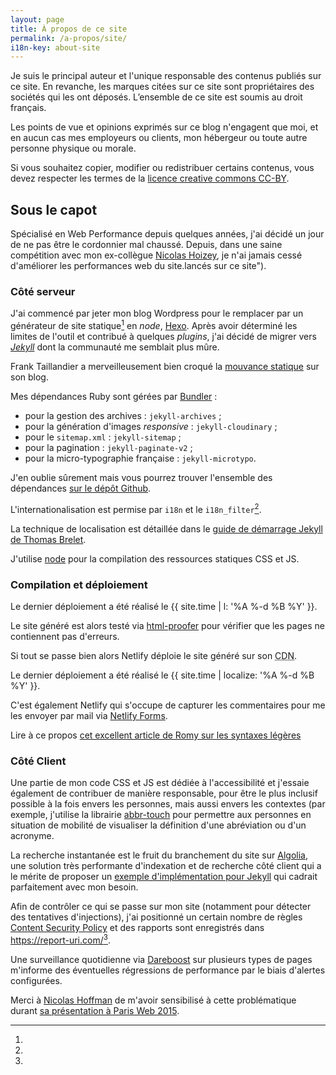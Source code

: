 ```yaml
---
layout: page
title: À propos de ce site
permalink: /a-propos/site/
i18n-key: about-site
---
```


Je suis le principal auteur et l'unique responsable des contenus publiés sur ce
site. En revanche, les marques citées sur ce site sont propriétaires des
sociétés qui les ont déposés. L’ensemble de ce site est soumis au droit
français.

Les points de vue et opinions exprimés sur ce blog n'engagent que moi, et en
aucun cas mes employeurs ou clients, mon hébergeur ou toute autre personne
physique ou morale.

Si vous souhaitez copier, modifier ou redistribuer certains contenus, vous devez
respecter les termes de la
[licence creative commons CC-BY](http://creativecommons.org/licenses/by/3.0/fr/).

## Sous le capot

Spécialisé en Web Performance depuis quelques années, j'ai décidé un jour de ne
pas être le cordonnier mal chaussé. Depuis, dans une saine compétition avec mon
ex-collègue [Nicolas Hoizey](http://nicolas-hoizey.com/), je n'ai jamais cessé
d'améliorer les performances web du site.lancés sur ce site").

### Côté serveur

J'ai commencé par jeter mon blog Wordpress pour le remplacer par un générateur
de site statique[^static] en <em lang="en">node</em>,
[Hexo](https://github.com/hexojs/hexo). Après avoir déterminé les limites de
l'outil et contribué à quelques <em lang="en">plugins</em>, j'ai décidé de
migrer vers [<em lang="en">Jekyll</em>](https://jekyllrb.com/) dont la
communauté me semblait plus mûre.

[^static]:

  Frank Taillandier a merveilleusement bien croqué la
  [mouvance statique](http://frank.taillandier.me/2016/03/08/les-gestionnaires-de-contenu-statique/)
  sur son blog.

Mes dépendances Ruby sont gérées par [Bundler](http://bundler.io/) :

- pour la gestion des archives : `jekyll-archives` ;
- pour la génération d'images <em lang="en">responsive</em> :
  `jekyll-cloudinary` ;
- pour le `sitemap.xml` : `jekyll-sitemap` ;
- pour la pagination : `jekyll-paginate-v2` ;
- pour la micro-typographie française : `jekyll-microtypo`.

J'en oublie sûrement mais vous pourrez trouver l'ensemble des dépendances
[sur le dépôt Github](https://github.com/borisschapira/boris.schapira.dev/blob/master/Gemfile 'Squelette Jekyll de boris.schapira.dev').

L'internationalisation est permise par `i18n` et le `i18n_filter`[^2].

[^2]:

  La technique de localisation est détaillée dans le
  [guide de démarrage Jekyll de Thomas Brelet](http://www.toam.fr/20-05-2013-guide-demarrage-jekyll/#localiser-jekyll).

J'utilise [node](https://nodejs.org/) pour la compilation des ressources
statiques CSS et JS.

### Compilation et déploiement

Le dernier déploiement a été réalisé le {{ site.time | l: '%A %-d %B %Y' }}.

Le site généré est alors testé via
[html-proofer](https://github.com/gjtorikian/html-proofer) pour vérifier que les
pages ne contiennent pas d'erreurs.

Si tout se passe bien alors Netlify déploie le site généré sur son
<abbr title="Content Delivery Network">CDN</abbr>.

Le dernier déploiement a été réalisé le
{{ site.time | localize: '%A %-d %B %Y' }}.

C'est également Netlify qui s'occupe de capturer les commentaires pour me les
envoyer par mail via
[Netlify Forms](https://www.netlify.com/docs/form-handling/).

[^3]:

  Lire à ce propos
  [cet excellent article de Romy sur les syntaxes légères](http://romy.tetue.net/syntaxes-legeres-pour-rediger)

### Côté Client

Une partie de mon code CSS et JS est dédiée à l'accessibilité et j'essaie
également de contribuer de manière responsable, pour être le plus inclusif
possible à la fois envers les personnes, mais aussi envers les contextes (par
exemple, j'utilise la librairie
[abbr-touch](http://www.growingwiththeweb.com/2014/09/making-abbr-elements-touch-accessible.html)
pour permettre aux personnes en situation de mobilité de visualiser la
définition d'une abréviation ou d'un acronyme.

La recherche instantanée est le fruit du branchement du site sur
[Algolia](https://www.algolia.com/), une solution très performante d'indexation
et de recherche côté client qui a le mérite de proposer un
[exemple d'implémentation pour Jekyll](https://blog.algolia.com/instant-search-blog-documentation-jekyll-plugin/ 'Add instant search to your blog or documentation using our Jekyll plugin')
qui cadrait parfaitement avec mon besoin.

Afin de contrôler ce qui se passe sur mon site (notamment pour détecter des
tentatives d'injections), j'ai positionné un certain nombre de règles
[Content Security Policy](https://developer.mozilla.org/fr/docs/S%C3%A9curit%C3%A9/CSP)
et des rapports sont enregistrés dans <https://report-uri.com/>[^7].

Une surveillance quotidienne via [Dareboost](https://www.dareboost.com/) sur
plusieurs types de pages m'informe des éventuelles régressions de performance
par le biais d'alertes configurées.

[^7]:

  Merci à [Nicolas Hoffman](https://twitter.com/Nico3333fr) de m'avoir
  sensibilisé à cette problématique durant
  [sa présentation à Paris Web 2015](http://www.nicolas-hoffmann.net/content-security-policy-parisweb-2015/ 'CSP: Content Security Policy').
